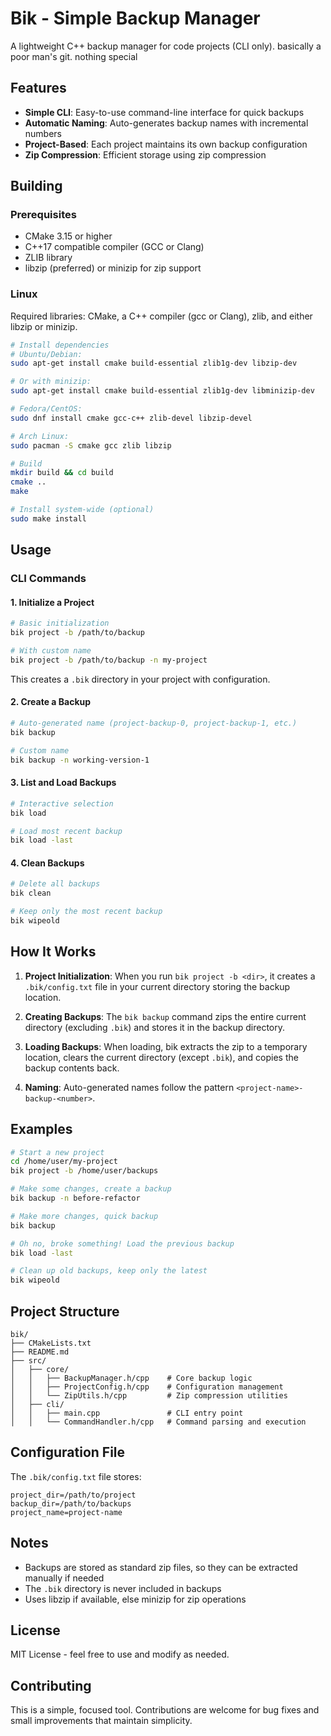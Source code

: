 # Bik - Simple Backup Manager

A lightweight C++ backup manager for code projects (CLI only). basically a poor 
man's git. nothing special

## Features

- **Simple CLI**: Easy-to-use command-line interface for quick backups
- **Automatic Naming**: Auto-generates backup names with incremental numbers
- **Project-Based**: Each project maintains its own backup configuration
- **Zip Compression**: Efficient storage using zip compression

## Building

### Prerequisites

- CMake 3.15 or higher
- C++17 compatible compiler (GCC or Clang)
- ZLIB library
- libzip (preferred) or minizip for zip support

### Linux

Required libraries: CMake, a C++ compiler (gcc or Clang), zlib, and either libzip or minizip.

```bash
# Install dependencies
# Ubuntu/Debian:
sudo apt-get install cmake build-essential zlib1g-dev libzip-dev

# Or with minizip:
sudo apt-get install cmake build-essential zlib1g-dev libminizip-dev

# Fedora/CentOS:
sudo dnf install cmake gcc-c++ zlib-devel libzip-devel

# Arch Linux:
sudo pacman -S cmake gcc zlib libzip

# Build
mkdir build && cd build
cmake ..
make

# Install system-wide (optional)
sudo make install
```

## Usage

### CLI Commands

#### 1. Initialize a Project

```bash
# Basic initialization
bik project -b /path/to/backup

# With custom name
bik project -b /path/to/backup -n my-project
```

This creates a `.bik` directory in your project with configuration.

#### 2. Create a Backup

```bash
# Auto-generated name (project-backup-0, project-backup-1, etc.)
bik backup

# Custom name
bik backup -n working-version-1
```

#### 3. List and Load Backups

```bash
# Interactive selection
bik load

# Load most recent backup
bik load -last
```

#### 4. Clean Backups

```bash
# Delete all backups
bik clean

# Keep only the most recent backup
bik wipeold
```

## How It Works

1. **Project Initialization**: When you run `bik project -b <dir>`, it creates a `.bik/config.txt` file in your current directory storing the backup location.

2. **Creating Backups**: The `bik backup` command zips the entire current directory (excluding `.bik`) and stores it in the backup directory.

3. **Loading Backups**: When loading, bik extracts the zip to a temporary location, clears the current directory (except `.bik`), and copies the backup contents back.

4. **Naming**: Auto-generated names follow the pattern `<project-name>-backup-<number>`.

## Examples

```bash
# Start a new project
cd /home/user/my-project
bik project -b /home/user/backups

# Make some changes, create a backup
bik backup -n before-refactor

# Make more changes, quick backup
bik backup

# Oh no, broke something! Load the previous backup
bik load -last

# Clean up old backups, keep only the latest
bik wipeold
```

## Project Structure

```
bik/
├── CMakeLists.txt
├── README.md
├── src/
│   ├── core/
│   │   ├── BackupManager.h/cpp    # Core backup logic
│   │   ├── ProjectConfig.h/cpp    # Configuration management
│   │   └── ZipUtils.h/cpp         # Zip compression utilities
│   ├── cli/
│   │   ├── main.cpp               # CLI entry point
│   │   └── CommandHandler.h/cpp   # Command parsing and execution
```

## Configuration File

The `.bik/config.txt` file stores:

```
project_dir=/path/to/project
backup_dir=/path/to/backups
project_name=project-name
```

## Notes

- Backups are stored as standard zip files, so they can be extracted manually if needed
- The `.bik` directory is never included in backups
- Uses libzip if available, else minizip for zip operations

## License

MIT License - feel free to use and modify as needed.

## Contributing

This is a simple, focused tool. Contributions are welcome for bug fixes and small improvements that maintain simplicity.
